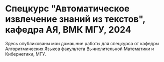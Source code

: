 # Спецкурс "Автоматическое извлечение знаний из текстов", кафедра АЯ, ВМК МГУ, 2024
Здесь опубликованы мои домашние работы для спецкурса от кафедры Алгоритмических Языков факультета Вычислительной Математики и Кибернетики, МГУ.
